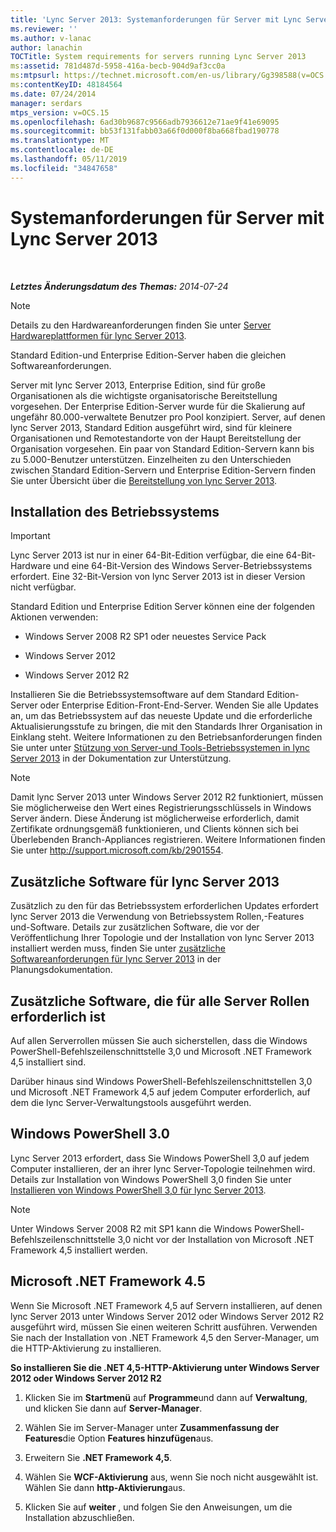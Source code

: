```yaml
---
title: 'Lync Server 2013: Systemanforderungen für Server mit Lync Server 2013'
ms.reviewer: ''
ms.author: v-lanac
author: lanachin
TOCTitle: System requirements for servers running Lync Server 2013
ms:assetid: 781d487d-5958-416a-becb-904d9af3cc0a
ms:mtpsurl: https://technet.microsoft.com/en-us/library/Gg398588(v=OCS.15)
ms:contentKeyID: 48184564
ms.date: 07/24/2014
manager: serdars
mtps_version: v=OCS.15
ms.openlocfilehash: 6ad30b9687c9566adb7936612e71ae9f41e69095
ms.sourcegitcommit: bb53f131fabb03a66f0d000f8ba668fbad190778
ms.translationtype: MT
ms.contentlocale: de-DE
ms.lasthandoff: 05/11/2019
ms.locfileid: "34847658"
---
```

<div data-xmlns="http://www.w3.org/1999/xhtml">

<div class="topic" data-xmlns="http://www.w3.org/1999/xhtml" data-msxsl="urn:schemas-microsoft-com:xslt" data-cs="http://msdn.microsoft.com/en-us/">

<div data-asp="http://msdn2.microsoft.com/asp">

# <a name="system-requirements-for-servers-running-lync-server-2013"></a>Systemanforderungen für Server mit Lync Server 2013

</div>

<div id="mainSection">

<div id="mainBody">

<span> </span>

_**Letztes Änderungsdatum des Themas:** 2014-07-24_

<div>


> [!NOTE]  
> Details zu den Hardwareanforderungen finden Sie unter <A href="lync-server-2013-server-hardware-platforms.md">Server Hardwareplattformen für lync Server 2013</A>.



</div>

Standard Edition-und Enterprise Edition-Server haben die gleichen Softwareanforderungen.

Server mit lync Server 2013, Enterprise Edition, sind für große Organisationen als die wichtigste organisatorische Bereitstellung vorgesehen. Der Enterprise Edition-Server wurde für die Skalierung auf ungefähr 80.000-verwaltete Benutzer pro Pool konzipiert. Server, auf denen lync Server 2013, Standard Edition ausgeführt wird, sind für kleinere Organisationen und Remotestandorte von der Haupt Bereitstellung der Organisation vorgesehen. Ein paar von Standard Edition-Servern kann bis zu 5.000-Benutzer unterstützen. Einzelheiten zu den Unterschieden zwischen Standard Edition-Servern und Enterprise Edition-Servern finden Sie unter Übersicht über die [Bereitstellung von lync Server 2013](lync-server-2013-deployment-overview.md).

<div>

## <a name="operating-system-installation"></a>Installation des Betriebssystems

<div>


> [!IMPORTANT]  
> Lync Server 2013 ist nur in einer 64-Bit-Edition verfügbar, die eine 64-Bit-Hardware und eine 64-Bit-Version des Windows Server-Betriebssystems erfordert. Eine 32-Bit-Version von lync Server 2013 ist in dieser Version nicht verfügbar.



</div>

Standard Edition und Enterprise Edition Server können eine der folgenden Aktionen verwenden:

  - Windows Server 2008 R2 SP1 oder neuestes Service Pack

  - Windows Server 2012

  - Windows Server 2012 R2

Installieren Sie die Betriebssystemsoftware auf dem Standard Edition-Server oder Enterprise Edition-Front-End-Server. Wenden Sie alle Updates an, um das Betriebssystem auf das neueste Update und die erforderliche Aktualisierungsstufe zu bringen, die mit den Standards Ihrer Organisation in Einklang steht. Weitere Informationen zu den Betriebsanforderungen finden Sie unter unter [Stützung von Server-und Tools-Betriebssystemen in lync Server 2013](lync-server-2013-server-and-tools-operating-system-support.md) in der Dokumentation zur Unterstützung.

<div>


> [!NOTE]  
> Damit lync Server 2013 unter Windows Server 2012 R2 funktioniert, müssen Sie möglicherweise den Wert eines Registrierungsschlüssels in Windows Server ändern. Diese Änderung ist möglicherweise erforderlich, damit Zertifikate ordnungsgemäß funktionieren, und Clients können sich bei Überlebenden Branch-Appliances registrieren. Weitere Informationen finden Sie unter <A class=uri href="http://support.microsoft.com/kb/2901554">http://support.microsoft.com/kb/2901554</A>.



</div>

<div>

## <a name="additional-software-for-lync-server-2013"></a>Zusätzliche Software für lync Server 2013

Zusätzlich zu den für das Betriebssystem erforderlichen Updates erfordert lync Server 2013 die Verwendung von Betriebssystem Rollen,-Features und-Software. Details zur zusätzlichen Software, die vor der Veröffentlichung Ihrer Topologie und der Installation von lync Server 2013 installiert werden muss, finden Sie unter [zusätzliche Softwareanforderungen für lync Server 2013](lync-server-2013-additional-software-requirements.md) in der Planungsdokumentation.

</div>

</div>

<div>

## <a name="additional-software-necessary-for-all-server-roles"></a>Zusätzliche Software, die für alle Server Rollen erforderlich ist

Auf allen Serverrollen müssen Sie auch sicherstellen, dass die Windows PowerShell-Befehlszeilenschnittstelle 3,0 und Microsoft .NET Framework 4,5 installiert sind.

Darüber hinaus sind Windows PowerShell-Befehlszeilenschnittstellen 3,0 und Microsoft .NET Framework 4,5 auf jedem Computer erforderlich, auf dem die lync Server-Verwaltungstools ausgeführt werden.

<div>

## <a name="windows-powershell-30"></a>Windows PowerShell 3.0

Lync Server 2013 erfordert, dass Sie Windows PowerShell 3,0 auf jedem Computer installieren, der an ihrer lync Server-Topologie teilnehmen wird. Details zur Installation von Windows PowerShell 3,0 finden Sie unter [Installieren von Windows PowerShell 3,0 für lync Server 2013](lync-server-2013-installing-windows-powershell-3-0.md).

<div>


> [!NOTE]  
> Unter Windows Server&nbsp;2008&nbsp;R2 mit SP1 kann die Windows PowerShell-Befehlszeilenschnittstelle 3,0 nicht vor der Installation von Microsoft .NET Framework 4,5 installiert werden.



</div>

</div>

<div>

## <a name="microsoft-net-framework-45"></a>Microsoft .NET Framework 4.5

Wenn Sie Microsoft .NET Framework 4,5 auf Servern installieren, auf denen lync Server 2013 unter Windows Server 2012 oder Windows Server 2012 R2 ausgeführt wird, müssen Sie einen weiteren Schritt ausführen. Verwenden Sie nach der Installation von .NET Framework 4,5 den Server-Manager, um die HTTP-Aktivierung zu installieren.

**So installieren Sie die .NET 4,5-HTTP-Aktivierung unter Windows Server 2012 oder Windows Server 2012 R2**

1.  Klicken Sie im **Startmenü** auf **Programme**und dann auf **Verwaltung**, und klicken Sie dann auf **Server-Manager**.

2.  Wählen Sie im Server-Manager unter **Zusammenfassung der Features**die Option **Features hinzufügen**aus.

3.  Erweitern Sie **.NET Framework 4,5**.

4.  Wählen Sie **WCF-Aktivierung** aus, wenn Sie noch nicht ausgewählt ist. Wählen Sie dann **http-Aktivierung**aus.

5.  Klicken Sie auf **weiter** , und folgen Sie den Anweisungen, um die Installation abzuschließen.

</div>

</div>

</div>

<span> </span>

</div>

</div>

</div>

